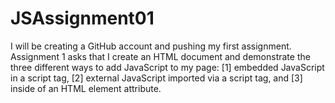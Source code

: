 # JSAssignment01
I will be creating a GitHub account and pushing my first assignment. Assignment 1 asks that I create an HTML document and demonstrate the three different ways to add JavaScript to my page: [1] embedded JavaScript in a script tag, [2] external JavaScript imported via a script tag, and [3] inside of an HTML element attribute.
